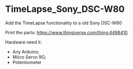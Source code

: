 # TimeLapse_Sony_DSC-W80
Add the TimeLapse functionality to a old Sony DSC-W80

Print the parts:
https://www.thingiverse.com/thing:4498410

Hardware need it:
- Any Arduino;
- Micro Servo 9G;
- Potentiometer
